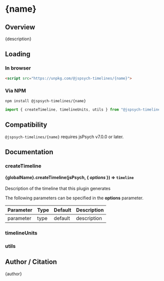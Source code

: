 # {name}

## Overview

{description}

## Loading

### In browser

```html
<script src="https://unpkg.com/@jspsych-timelines/{name}">
```

### Via NPM

```
npm install @jspsych-timelines/{name}
```

```js
import { createTimeline, timelineUnits, utils } from "@jspsych-timelines/{name}"
```

## Compatibility

`@jspsych-timelines/{name}` requires jsPsych v7.0.0 or later.

## Documentation

### createTimeline

#### {globalName}.createTimeline(jsPsych, { *options* }) ⇒ <code>timeline</code>
Description of the timeline that this plugin generates

The following parameters can be specified in the **options** parameter.

| Parameter | Type | Default | Description |
|-----------|------|---------|-------------|
| parameter | type | default | description |


### timelineUnits


### utils

## Author / Citation

{author}